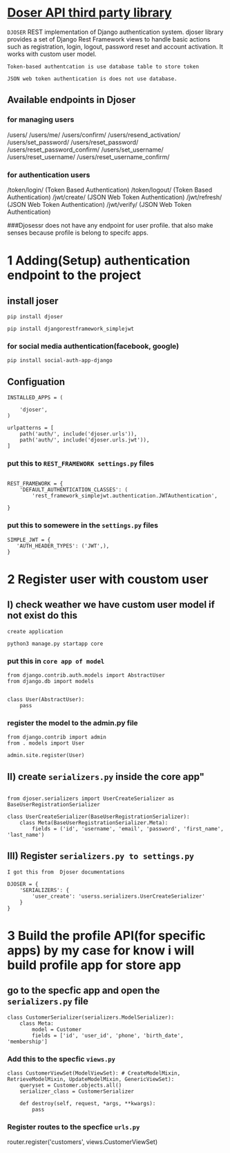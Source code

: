 # [Doser API third party library](https://djoser.readthedocs.io/en/latest/getting_started.html)
`DJOSER` REST implementation of Django authentication system. djoser library provides a set of Django Rest Framework views to handle basic actions such as registration, login, logout, password reset and account activation. It works with custom user model.

`Token-based authentcation is use database table to store token`

`JSON web token authentication is does not use database.`

## Available endpoints in Djoser

### for managing users
/users/
/users/me/
/users/confirm/
/users/resend_activation/
/users/set_password/
/users/reset_password/
/users/reset_password_confirm/
/users/set_username/
/users/reset_username/
/users/reset_username_confirm/

### for authentication users
/token/login/ (Token Based Authentication)
/token/logout/ (Token Based Authentication)
/jwt/create/ (JSON Web Token Authentication)
/jwt/refresh/ (JSON Web Token Authentication)
/jwt/verify/ (JSON Web Token Authentication)

###Djosessr does not have any endpoint for user profile. that also make senses because profile is belong to specifc apps.
 # 1 Adding(Setup) authentication endpoint to the project

## install joser
```
pip install djoser
```

```
pip install djangorestframework_simplejwt

```

### for social media authentication(facebook, google)

```
pip install social-auth-app-django
```


## Configuation

```
INSTALLED_APPS = (

    'djoser',
)
```

```
urlpatterns = [
    path('auth/', include('djoser.urls')),
    path('auth/', include('djoser.urls.jwt')),
]
```
### put this to `REST_FRAMEWORK settings.py` files
```

REST_FRAMEWORK = {
    'DEFAULT_AUTHENTICATION_CLASSES': (
        'rest_framework_simplejwt.authentication.JWTAuthentication',
    
}
```
### put this to  somewere in the `settings.py` files

```
SIMPLE_JWT = {
   'AUTH_HEADER_TYPES': ('JWT',),
}
```


# 2 Register user with coustom user 

## I) check weather we have custom user model if not exist do this

`create application`
```
python3 manage.py startapp core
```
### put this in `core app of model` 
```
from django.contrib.auth.models import AbstractUser
from django.db import models


class User(AbstractUser):
    pass
```

### register the model to the admin.py file

```
from django.contrib import admin
from . models import User

admin.site.register(User)
```
## II) create `serializers.py` inside the core app"

```

from djoser.serializers import UserCreateSerializer as BaseUserRegistrationSerializer

class UserCreateSerializer(BaseUserRegistrationSerializer):
    class Meta(BaseUserRegistrationSerializer.Meta):
        fields = ('id', 'username', 'email', 'password', 'first_name', 'last_name')

```

## III) Register `serializers.py to settings.py`
 `I got this from  Djoser documentations`
```
DJOSER = {
    'SERIALIZERS': {
        'user_create': 'userss.serializers.UserCreateSerializer'
    }
}
```

# 3 Build the profile API(for specific apps) by my case for know i will build profile app for store app

## go to the specfic app and open the `serializers.py` file

```
class CustomerSerializer(serializers.ModelSerializer):
    class Meta:
        model = Customer
        fields = ['id', 'user_id', 'phone', 'birth_date', 'membership']
```

### Add this to the specfic `views.py`

```
class CustomerViewSet(ModelViewSet): # CreateModelMixin, RetrieveModelMixin, UpdateModelMixin, GenericViewSet):
    queryset = Customer.objects.all()
    serializer_class = CustomerSerializer

    def destroy(self, request, *args, **kwargs):
        pass 
```

###  Register routes to the specfice `urls.py`
router.register('customers', views.CustomerViewSet)